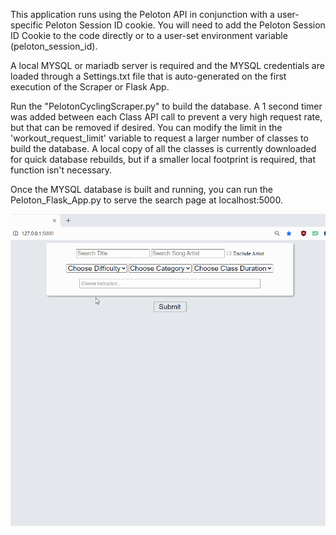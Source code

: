 This application runs using the Peloton API in conjunction with a user-specific Peloton Session ID cookie. You will need to add the Peloton Session ID Cookie to the code directly or to a user-set environment variable (peloton_session_id). 

A local MYSQL or mariadb server is required and the MYSQL credentials are loaded through a Settings.txt file that is auto-generated on the first execution of the Scraper or Flask App. 

Run the "PelotonCyclingScraper.py" to build the database. A 1 second timer was added between each Class API call to prevent a very high request rate, but that can be removed if desired. You can modify the limit in the 'workout_request_limit' variable to request a larger number of classes to build the database. A local copy of all the classes is currently downloaded for quick database rebuilds, but if a smaller local footprint is required, that function isn't necessary. 

Once the MYSQL database is built and running, you can run the Peloton_Flask_App.py to serve the search page at localhost:5000. 

![](PelotonSearchScreenCap.gif)
